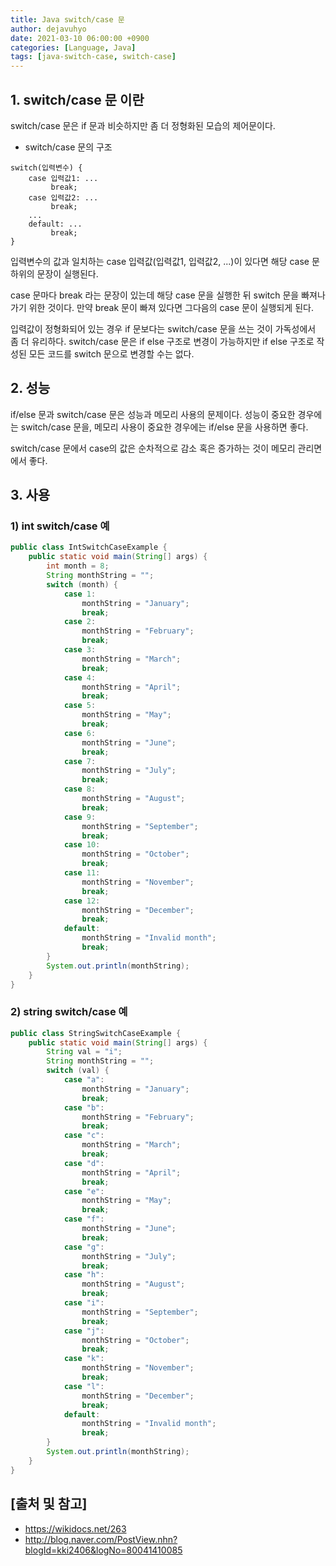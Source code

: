 ```yaml
---
title: Java switch/case 문
author: dejavuhyo
date: 2021-03-10 06:00:00 +0900
categories: [Language, Java]
tags: [java-switch-case, switch-case]
---
```


## 1. switch/case 문 이란
switch/case 문은 if 문과 비슷하지만 좀 더 정형화된 모습의 제어문이다.

* switch/case 문의 구조

```text
switch(입력변수) {
    case 입력값1: ...
         break;
    case 입력값2: ...
         break;
    ...
    default: ...
         break;
}
```

입력변수의 값과 일치하는 case 입력값(입력값1, 입력값2, ...)이 있다면 해당 case 문 하위의 문장이 실행된다.

case 문마다 break 라는 문장이 있는데 해당 case 문을 실행한 뒤 switch 문을 빠져나가기 위한 것이다. 만약 break 문이 빠져 있다면 그다음의 case 문이 실행되게 된다.

입력값이 정형화되어 있는 경우 if 문보다는 switch/case 문을 쓰는 것이 가독성에서 좀 더 유리하다. switch/case 문은 if else 구조로 변경이 가능하지만 if else 구조로 작성된 모든 코드를 switch 문으로 변경할 수는 없다.

## 2. 성능
if/else 문과 switch/case 문은 성능과 메모리 사용의 문제이다. 성능이 중요한 경우에는 switch/case 문을, 메모리 사용이 중요한 경우에는 if/else 문을 사용하면 좋다.

switch/case 문에서 case의 값은 순차적으로 감소 혹은 증가하는 것이 메모리 관리면에서 좋다.

## 3. 사용

### 1) int switch/case 예

```java
public class IntSwitchCaseExample {
    public static void main(String[] args) {
        int month = 8;
        String monthString = "";
        switch (month) {
            case 1:
                monthString = "January";
                break;
            case 2:
                monthString = "February";
                break;
            case 3:
                monthString = "March";
                break;
            case 4:
                monthString = "April";
                break;
            case 5:
                monthString = "May";
                break;
            case 6:
                monthString = "June";
                break;
            case 7:
                monthString = "July";
                break;
            case 8:
                monthString = "August";
                break;
            case 9:
                monthString = "September";
                break;
            case 10:
                monthString = "October";
                break;
            case 11:
                monthString = "November";
                break;
            case 12:
                monthString = "December";
                break;
            default:
                monthString = "Invalid month";
                break;
        }
        System.out.println(monthString);
    }
}
```

### 2) string switch/case 예

```java
public class StringSwitchCaseExample {
    public static void main(String[] args) {
        String val = "i";
        String monthString = "";
        switch (val) {
            case "a":
                monthString = "January";
                break;
            case "b":
                monthString = "February";
                break;
            case "c":
                monthString = "March";
                break;
            case "d":
                monthString = "April";
                break;
            case "e":
                monthString = "May";
                break;
            case "f":
                monthString = "June";
                break;
            case "g":
                monthString = "July";
                break;
            case "h":
                monthString = "August";
                break;
            case "i":
                monthString = "September";
                break;
            case "j":
                monthString = "October";
                break;
            case "k":
                monthString = "November";
                break;
            case "l":
                monthString = "December";
                break;
            default:
                monthString = "Invalid month";
                break;
        }
        System.out.println(monthString);
    }
}
```

## [출처 및 참고]
* <https://wikidocs.net/263>
* <http://blog.naver.com/PostView.nhn?blogId=kki2406&logNo=80041410085>
